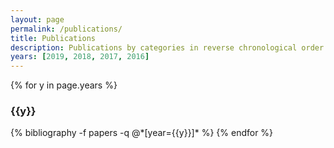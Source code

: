```yaml
---
layout: page
permalink: /publications/
title: Publications
description: Publications by categories in reverse chronological order.
years: [2019, 2018, 2017, 2016]
---
```


{% for y in page.years %}
  <h3 class="year">{{y}}</h3>
  {% bibliography -f papers -q @*[year={{y}}]* %}
{% endfor %}

